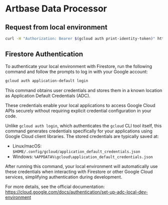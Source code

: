 # Artbase Data Processor

## Request from local environment

```bash
curl -H "Authorization: Bearer $(gcloud auth print-identity-token)" https://artbase-data-processor-514901770365.asia-northeast1.run.app/health
```

## Firestore Authentication

To authenticate your local environment with Firestore, run the following command and follow the prompts to log in with your Google account:

```bash
gcloud auth application-default login
```

This command obtains user credentials and stores them in a known location as Application Default Credentials (ADC).

These credentials enable your local applications to access Google Cloud APIs securely without requiring explicit credential configuration in your code.

Unlike `gcloud auth login`, which authenticates the `gcloud` CLI tool itself, this command generates credentials specifically for your applications using Google Cloud client libraries. The stored credentials are typically saved at:

- Linux/macOS: `$HOME/.config/gcloud/application_default_credentials.json`
- Windows: `%APPDATA%\gcloud\application_default_credentials.json`

After running this command, your local environment will automatically use these credentials when interacting with Firestore or other Google Cloud services, simplifying authentication during development.

For more details, see the official documentation:  
https://cloud.google.com/docs/authentication/set-up-adc-local-dev-environment
